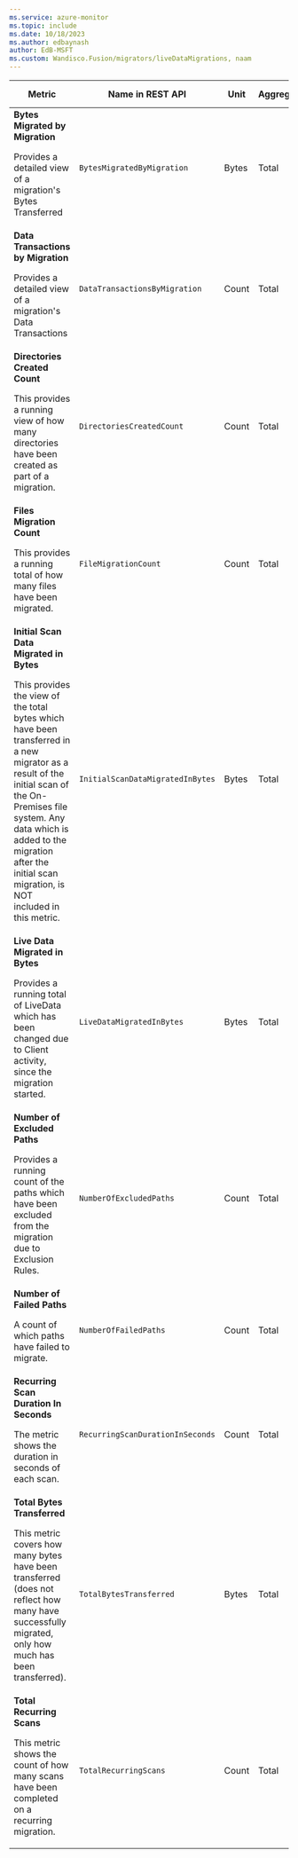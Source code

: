 ```yaml
---
ms.service: azure-monitor
ms.topic: include
ms.date: 10/18/2023
ms.author: edbaynash
author: EdB-MSFT
ms.custom: Wandisco.Fusion/migrators/liveDataMigrations, naam
---
```

<!--
NOTE:  This content is automatically generated using API calls to Azure. 
Any edits made on these files will be overwritten in the next run of the script. 
There is no benefit in editing these files directly.  
-->
  
  
|Metric|Name in REST API|Unit|Aggregation|Dimensions|Time Grains|DS Export|
|---|---|---|---|---|---|---|
|**Bytes Migrated by Migration**<p><p>Provides a detailed view of a migration's Bytes Transferred |`BytesMigratedByMigration` |Bytes |Total |\<none\>|PT1M |Yes|
|**Data Transactions by Migration**<p><p>Provides a detailed view of a migration's Data Transactions |`DataTransactionsByMigration` |Count |Total |\<none\>|PT1M |Yes|
|**Directories Created Count**<p><p>This provides a running view of how many directories have been created as part of a migration. |`DirectoriesCreatedCount` |Count |Total |\<none\>|PT1M |Yes|
|**Files Migration Count**<p><p>This provides a running total of how many files have been migrated. |`FileMigrationCount` |Count |Total |\<none\>|PT1M |Yes|
|**Initial Scan Data Migrated in Bytes**<p><p>This provides the view of the total bytes which have been transferred in a new migrator as a result of the initial scan of the On-Premises file system. Any data which is added to the migration after the initial scan migration, is NOT included in this metric. |`InitialScanDataMigratedInBytes` |Bytes |Total |\<none\>|PT1M |Yes|
|**Live Data Migrated in Bytes**<p><p>Provides a running total of LiveData which has been changed due to Client activity, since the migration started. |`LiveDataMigratedInBytes` |Bytes |Total |\<none\>|PT1M |Yes|
|**Number of Excluded Paths**<p><p>Provides a running count of the paths which have been excluded from the migration due to Exclusion Rules. |`NumberOfExcludedPaths` |Count |Total |\<none\>|PT1M |Yes|
|**Number of Failed Paths**<p><p>A count of which paths have failed to migrate. |`NumberOfFailedPaths` |Count |Total |\<none\>|PT1M |Yes|
|**Recurring Scan Duration In Seconds**<p><p>The metric shows the duration in seconds of each scan. |`RecurringScanDurationInSeconds` |Count |Total |\<none\>|PT1M |Yes|
|**Total Bytes Transferred**<p><p>This metric covers how many bytes have been transferred (does not reflect how many have successfully migrated, only how much has been transferred). |`TotalBytesTransferred` |Bytes |Total |\<none\>|PT1M |Yes|
|**Total Recurring Scans**<p><p>This metric shows the count of how many scans have been completed on a recurring migration. |`TotalRecurringScans` |Count |Total |\<none\>|PT1M |Yes|